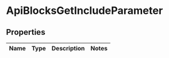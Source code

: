 
# ApiBlocksGetIncludeParameter

## Properties
Name | Type | Description | Notes
------------ | ------------- | ------------- | -------------



